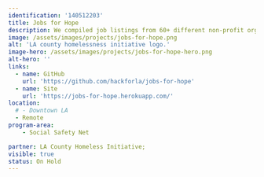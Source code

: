 ```yaml
---
identification: '140512203'
title: Jobs for Hope
description: We compiled job listings from 60+ different non-profit organization websites for the LA County Homeless Initiative and consolidated them into a single database so that it is easier for job-seekers to search and filter for jobs.
image: /assets/images/projects/jobs-for-hope.png
alt: 'LA county homelessness initiative logo.'
image-hero: /assets/images/projects/jobs-for-hope-hero.png
alt-hero: ''
links:
  - name: GitHub
    url: 'https://github.com/hackforla/jobs-for-hope'
  - name: Site
    url: 'https://jobs-for-hope.herokuapp.com/'
location: 
  # - Downtown LA
  - Remote
program-area:
    - Social Safety Net

partner: LA County Homeless Initiative; 
visible: true
status: On Hold
---
```

